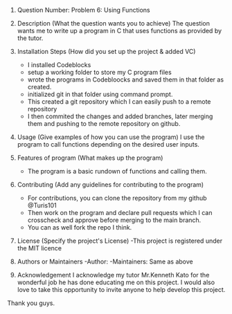 1. Question Number: 
    Problem 6: Using Functions

2. Description (What the question wants you to achieve)
    The question wants me to write up a program in C that uses functions as provided by the tutor.

3. Installation Steps (How did you set up the project & added VC)
    - I installed Codeblocks
    - setup a working folder to store my C program files
    - wrote the programs in Codebloocks and saved them in that folder as created.
    - initialized git in that folder using command prompt.
    - This created a git repository which I can easily push to a remote repository
    - I then commited the changes and added branches, later merging them and pushing to the remote repository on github.

4. Usage (Give examples of how you can use the program)
    I use the program to call functions depending on the desired user inputs.

5. Features of program (What makes up the program)
    - The program is a basic rundown of functions and calling them.

6. Contributing (Add any guidelines for contributing to the program)
    - For contributions, you can clone the repository from my github @Turis101
    - Then work on the program and declare pull requests which I can crosscheck and approve before merging to the main branch.
    - You can as well fork the repo I think.

7. License (Specify the project's License)
    -This project is registered under the MIT licence

8. Authors or Maintainers
    -Author: <Jesse Turinawe>
    -Maintainers: Same as above

9. Acknowledgement
    I acknowledge my tutor Mr.Kenneth Kato for the wonderful job he has done educating me on this project.
    I would also love to take this opportunity to invite anyone to help develop this project.

Thank you guys.